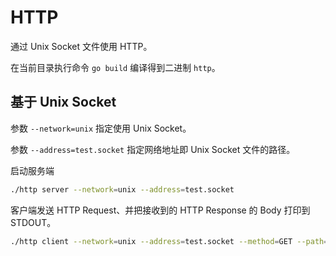 # HTTP

通过 Unix Socket 文件使用 HTTP。

在当前目录执行命令 `go build` 编译得到二进制 `http`。

## 基于 Unix Socket

参数 `--network=unix` 指定使用 Unix Socket。

参数 `--address=test.socket` 指定网络地址即 Unix Socket 文件的路径。

启动服务端

```bash
./http server --network=unix --address=test.socket
```

客户端发送 HTTP Request、并把接收到的 HTTP Response 的 Body 打印到 STDOUT。

```bash
./http client --network=unix --address=test.socket --method=GET --path=/
```
